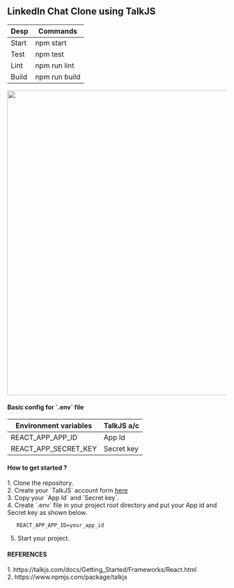## LinkedIn Chat Clone using TalkJS

| Desp | Commands |
| ------ | ------ |
| Start | npm start |
| Test | npm test |
| Lint | npm run lint |
| Build | npm run build |

<img src="https://i.ibb.co/sH3nJ58/image.png" width="700px"/>

<h4>Basic config for `.env` file</h4>

| Environment variables | TalkJS a/c |
| ------ | ------ |
| REACT_APP_APP_ID | App Id |
| REACT_APP_SECRET_KEY | Secret key  |

<h4>How to get started ?</h4>
1. Clone the repository.<br/>
2. Create your `TalkJS` account form <a href="https://talkjs.com/">here</a><br/>
3. Copy your `App Id` and `Secret key`.<br/>
4. Create `.env` file in your project root directory and put your App id and Secret key 
as shown below.

       REACT_APP_APP_ID=your_app_id 
5. Start your project.

<h4>REFERENCES</h4>
1. https://talkjs.com/docs/Getting_Started/Frameworks/React.html <br/>
2. https://www.npmjs.com/package/talkjs
